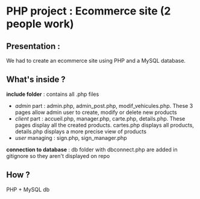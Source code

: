 # PHP project : Ecommerce site (2 people work)

## Presentation :  
We had to create an ecommerce site using PHP and a MySQL database.

## What's inside ?  
__include folder__ : contains all .php files  
- _admin_ part :  admin.php, admin_post.php, modif_vehicules.php. These 3 pages allow admin user to create,
modify or delete new products  
- _client_ part : accueil.php, manager.php, carte.php, details.php. These pages display all the created products.
cartes.php displays all products, details.php displays a more precise view of products  
- _user_ managing : sign.php, sign_manager.php

__connection to database__ : db folder with dbconnect.php are added in gitignore so they aren't displayed on repo


## How ?  
PHP + MySQL db